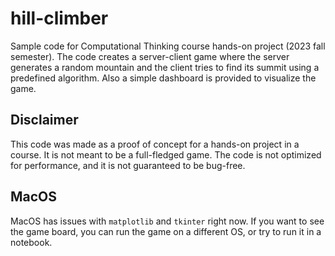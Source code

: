 # hill-climber

Sample code for Computational Thinking course hands-on project (2023 fall semester). The code creates a server-client
game where the server generates a random mountain and the client tries to find its summit using a predefined algorithm.
Also a simple dashboard is provided to visualize the game.

## Disclaimer

This code was made as a proof of concept for a hands-on project in a course. It is not meant to be a full-fledged game.
The code is not optimized for performance, and it is not guaranteed to be bug-free.

## MacOS

MacOS has issues with `matplotlib` and `tkinter` right now. If you want to see the game board, you can run the game on a
different OS, or try to run it in a notebook.
